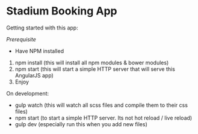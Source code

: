 # Stadium Booking App

Getting started with this app:

*Prerequisite*
- Have NPM installed

1. npm install (this will install all npm modules & bower modules)
2. npm start (this will start a simple HTTP server that will serve this AngularJS app)
3. Enjoy

On development:
- gulp watch (this will watch all scss files and compile them to their css files)
- npm start (to start a simple HTTP server. Its not hot reload / live reload)
- gulp dev (especially run this when you add new files)
